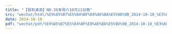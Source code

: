 ```yaml
---
title: "【冒刺桌游】NO.36本周六10月11日晚"
src: "wechat/html/%E9%85%B7%E5%84%BF%E8%AE%BA%E5%9D%9B_2014-10-10_%E3%80%90%E5%86%92%E5%88%BA%E6%A1%8C%E6%B8%B8%E3%80%91NO.36%E6%9C%AC%E5%91%A8%E5%85%AD10%E6%9C%8811%E6%97%A5%E6%99%9A.html"
date: 2014-10-10
pdf: "wechat/pdf/%E9%85%B7%E5%84%BF%E8%AE%BA%E5%9D%9B_2014-10-10_%E3%80%90%E5%86%92%E5%88%BA%E6%A1%8C%E6%B8%B8%E3%80%91NO.36%E6%9C%AC%E5%91%A8%E5%85%AD10%E6%9C%8811%E6%97%A5%E6%99%9A.pdf"
---
```

